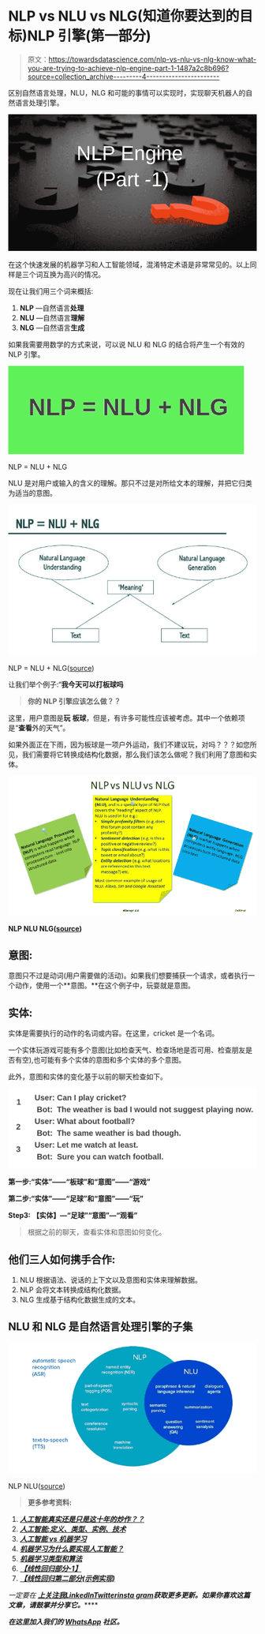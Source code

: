 # NLP vs NLU vs NLG(知道你要达到的目标)NLP 引擎(第一部分)

> 原文：<https://towardsdatascience.com/nlp-vs-nlu-vs-nlg-know-what-you-are-trying-to-achieve-nlp-engine-part-1-1487a2c8b696?source=collection_archive---------4----------------------->

区别自然语言处理，NLU，NLG 和可能的事情可以实现时，实现聊天机器人的自然语言处理引擎。

![](img/31388f97d6d850138efc75d7eed1caf2.png)

在这个快速发展的机器学习和人工智能领域，混淆特定术语是非常常见的。以上同样是三个词互换为高兴的情况。

现在让我们用三个词来概括:

1.  **NLP** —自然语言**处理**
2.  **NLU** —自然语言**理解**
3.  **NLG** —自然语言**生成**

如果我需要用数学的方式来说，可以说 NLU 和 NLG 的结合将产生一个有效的 NLP 引擎。

![](img/c9743e60dcee8cddff614d8998adfe89.png)

NLP = NLU + NLG

NLU 是对用户或输入的含义的理解。那只不过是对所给文本的理解，并把它归类为适当的意图。

![](img/2fa1959585def4cbff812c974e0ae43f.png)

NLP = NLU + NLG([source](https://www.slideshare.net/rdale01/tarragona-summer-schoolautomated-writing-assistance-topic-5))

让我们举个例子:“**我今天可以打板球吗**

> **你的 NLP 引擎应该怎么做？？**

这里，用户意图是**玩** **板球**，但是，有许多可能性应该被考虑。其中一个依赖项是“**查看**外的天气”。

如果外面正在下雨，因为板球是一项户外运动，我们不建议玩，对吗？？？如您所见，我们需要将它转换成结构化数据，那么我们该怎么做呢？我们利用了意图和实体。

![](img/04c4f942bbfcaaa9b43630ca5a778879.png)

**NLP NLU NLG(**[**source**](http://www.cellstrat.com/2017/10/27/nlp-vs-nlu-vs-nlg/)**)**

## 意图:

意图只不过是动词(用户需要做的活动)。如果我们想要捕获一个请求，或者执行一个动作，使用一个**意图。**在这个例子中，玩耍就是意图。

## 实体:

实体是需要执行的动作的名词或内容。在这里，cricket 是一个名词。

一个实体玩游戏可能有多个意图(比如检查天气、检查场地是否可用、检查朋友是否有空),也可能有多个实体的意图和多个实体的多个意图。

此外，意图和实体的变化基于以前的聊天检查如下。

![](img/bdd381d10252c757257a2d6bcc941609.png)

**第一步:“实体”——“板球”和“意图”——“游戏”**

**第二步:“实体”——“足球”和“意图”——“玩”**

**Step3:** **【实体】—“足球”“意图”—“观看”**

> 根据之前的聊天，查看实体和意图如何变化。

## 他们三人如何携手合作:

1.  NLU 根据语法、说话的上下文以及意图和实体来理解数据。
2.  NLP 会将文本转换成结构化数据。
3.  NLG 生成基于结构化数据生成的文本。

## NLU 和 NLG 是自然语言处理引擎的子集

![](img/8235845c56b1d9f7a52593d9d23618ed.png)

NLP NLU([source](https://www.google.co.in/url?sa=i&rct=j&q=&esrc=s&source=images&cd=&ved=2ahUKEwiTvP73w9XdAhXYfn0KHSJeD24Qjhx6BAgBEAM&url=https%3A%2F%2Flabs.eleks.com%2F2018%2F02%2Fhow-to-build-nlp-engine-that-wont-screw-up.html&psig=AOvVaw2AgxfcrIfBQ97fVcGqjDqd&ust=1537943439715646))

> **更多参考资料:**

1.  [***人工智能真实还是只是这十年的炒作？？***](https://becominghuman.ai/artificial-intelligence-real-or-is-it-just-an-hype-of-this-decade-fear-what-learn-history-go-game-ac4476badf1b)
2.  [***人工智能:定义、类型、实例、技术***](https://medium.com/@chethankumargn/artificial-intelligence-definition-types-examples-technologies-962ea75c7b9b)
3.  [***人工智能 vs 机器学习***](https://medium.com/@chethankumargn/artificial-intelligence-vs-machine-learning-3c599637ecdd)
4.  [***机器学习为什么要实现人工智能？***](https://medium.com/@chethankumargn/why-machine-learning-for-achieving-artificial-intelligence-the-need-for-machine-learning-c69667b4a51f)
5.  *[***机器学习类型和算法***](https://becominghuman.ai/machine-learning-types-and-algorithms-d8b79545a6ec)*
6.  *[***【线性回归部分-1】***](/linear-regression-part-1-types-examples-gradient-descent-example-2e8c22b05f61)*
7.  *[***【线性回归第二部分(示例实现)***](/implementation-linear-regression-in-python-in-5-minutes-from-scratch-f111c8cc5c99)*

*一定要在 [**上关注我**](https://medium.com/@chethankumargn)**[**LinkedIn**](http://www.linkedin.com/in/chethankumargn)**[**Twitter**](https://twitter.com/chethan1gn)**[**insta gram**](https://www.instagram.com/data_science_by_chethan/)**获取更多更新。如果你喜欢这篇文章，请鼓掌并分享它。*********

*******在这里加入我们的 [**WhatsApp**](https://chat.whatsapp.com/LLwBIyYYcABEV31ZFI7QR3) 社区。*******
